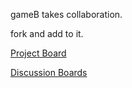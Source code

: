 gameB takes collaboration.

fork and add to it. 

[Project Board](https://github.com/users/Innkeeping/projects/3)

[Discussion Boards](https://github.com/Innkeeping/gameB/discussions)
